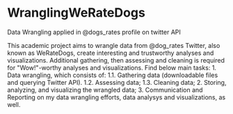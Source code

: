# WranglingWeRateDogs
Data Wrangling applied in @dogs_rates profile on twitter API

This academic project aims to wrangle data from @dog_rates Twitter, also known as WeRateDogs, create interesting and trustworthy analyses and visualizations. Additional gathering, then assessing and cleaning is required for "Wow!"-worthy analyses and visualizations. 
Find below main tasks: 1. Data wrangling, which consists of: 
1.1. Gathering data (downloadable files and querying Twitter API). 
1.2. Assessing data; 
1.3. Cleaning data; 
2. Storing, analyzing, and visualizing the wrangled data; 
3. Communication and Reporting on my data wrangling efforts, data analysys and visualizations, as well. 
 
